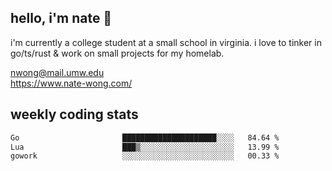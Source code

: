 ## hello, i'm nate 👋
i'm currently a college student at a small school in virginia. i love to tinker in go/ts/rust & work on small projects for my homelab.

nwong@mail.umw.edu <br/>
https://www.nate-wong.com/

## weekly coding stats
<!--START_SECTION:waka-->

```txt
Go                       █████████████████████░░░░   84.64 %
Lua                      ███▒░░░░░░░░░░░░░░░░░░░░░   13.99 %
gowork                   ░░░░░░░░░░░░░░░░░░░░░░░░░   00.33 %
```

<!--END_SECTION:waka-->
